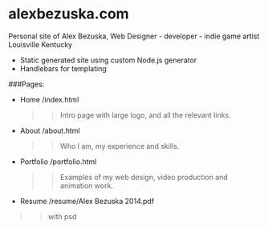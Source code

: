 alexbezuska.com
=========

Personal site of Alex Bezuska, 
Web Designer - developer - indie game artist
Louisville Kentucky

  - Static generated site using custom Node.js generator
  - Handlebars for templating
  

###Pages:
- Home   /index.html
    >>Intro page with large logo, and all the relevant links.
- About   /about.html
   >>Who I am, my experience and skills.
- Portfolio   /portfolio.html
  >>Examples of my web design, video production and animation work.
- Resume /resume/Alex Bezuska 2014.pdf
>>with psd